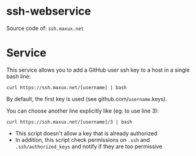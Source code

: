 # ssh-webservice
Source code of: `ssh.maxux.net`

# Service
This service allows you to add a GitHub user ssh key to a host in a single bash line:
```
curl https://ssh.maxux.net/[username] | bash
```

By default, the first key is used (see github.com/`username`.keys).

You can choose another line explicitly like (eg: to use line 3):
```
curl https://ssh.maxux.net/[username]/3 | bash
```

- This script doesn't allow a key that is already authorized
- In addition, this script check permissions on `.ssh` and `.ssh/authorized_keys` and notify if they are too permissive
